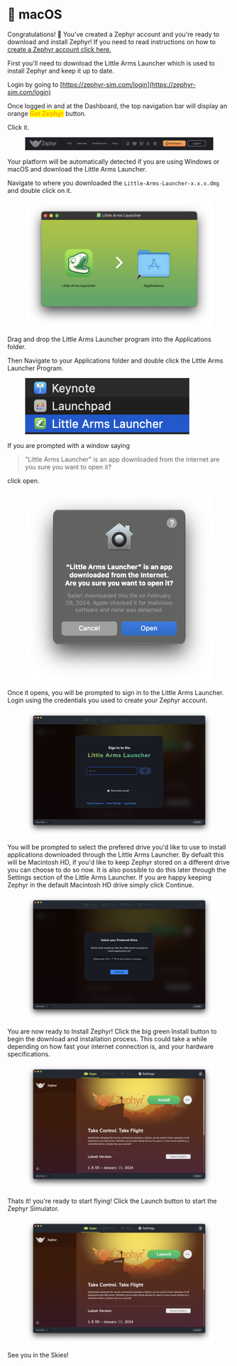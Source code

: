 # 🍎 macOS

Congratulations! 🎊 You've created a Zephyr account and you're ready to download and install Zephyr! If you need to read instructions on how to [create a Zephyr account click here.](../../create-an-account.md)



First you'll need to download the Little Arms Launcher which is used to install Zephyr and keep it up to date. &#x20;

Login by going to [https://zephyr-sim.com/login](https://zephyr-sim.com/login)

Once logged in and at the Dashboard, the top navigation bar will display an orange <mark style="color:orange;">**Get Zephyr**</mark> button. &#x20;

Click it.

<figure><img src="../../../.gitbook/assets/image (22) (1).png" alt=""><figcaption></figcaption></figure>

Your platform will be automatically detected if you are using Windows or macOS and download the Little Arms Launcher. &#x20;

Navigate to where you downloaded the `Little-Arms-Launcher-x.x.x.dmg` and double click on it.

<figure><img src="../../../.gitbook/assets/image (5) (1) (1) (1) (1) (1).png" alt=""><figcaption></figcaption></figure>

Drag and drop the Little Arms Launcher program into the Applications folder.



Then Navigate to your Applications folder and double click the Little Arms Launcher Program.

<figure><img src="../../../.gitbook/assets/image (7) (1) (1) (1) (1).png" alt=""><figcaption></figcaption></figure>

If you are prompted with a window saying&#x20;

> "Little Arms Launcher" is an app downloaded from the internet are you sure you want to open it?

&#x20;click open.

<figure><img src="../../../.gitbook/assets/image (8) (1) (1) (1) (1).png" alt=""><figcaption></figcaption></figure>

Once it opens, you will be prompted to sign in to the Little Arms Launcher. Login using the credentials you used to create your Zephyr account.

<figure><img src="../../../.gitbook/assets/image (9) (1) (1) (1) (1).png" alt=""><figcaption></figcaption></figure>

You will be prompted to select the prefered drive you'd like to use to install applications downloaded through the Little Arms Launcher.  By defualt this will be Macintosh HD, if you'd like to keep Zephyr stored on a different drive you can choose to do so now.  It is also possible to do this later through the Settings section of the Little Arms Launcher.  If you are happy keeping Zephyr in the default Macintosh HD drive simply click Continue.

<figure><img src="../../../.gitbook/assets/image (10) (1) (1) (1) (1).png" alt=""><figcaption></figcaption></figure>

You are now ready to Install Zephyr! Click the big green Install button to begin the download and installation process.  This could take a while depending on how fast your internet connection is, and your hardware specifications.&#x20;

<figure><img src="../../../.gitbook/assets/image (11) (1) (1) (1) (1).png" alt=""><figcaption></figcaption></figure>

Thats it! you're ready to start flying! Click the Launch button to start the Zephyr Simulator.

<figure><img src="../../../.gitbook/assets/image (12) (1) (1) (1).png" alt=""><figcaption></figcaption></figure>

See you in the Skies!

